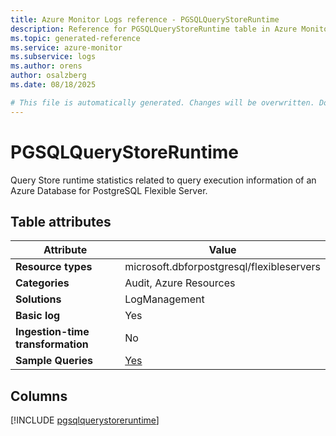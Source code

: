 ```yaml
---
title: Azure Monitor Logs reference - PGSQLQueryStoreRuntime
description: Reference for PGSQLQueryStoreRuntime table in Azure Monitor Logs.
ms.topic: generated-reference
ms.service: azure-monitor
ms.subservice: logs
ms.author: orens
author: osalzberg
ms.date: 08/18/2025

# This file is automatically generated. Changes will be overwritten. Do not change this file directly.
---
```


# PGSQLQueryStoreRuntime

Query Store runtime statistics related to query execution information of an Azure Database for PostgreSQL Flexible Server.


## Table attributes

|Attribute|Value|
|---|---|
|**Resource types**|microsoft.dbforpostgresql/flexibleservers|
|**Categories**|Audit, Azure Resources|
|**Solutions**| LogManagement|
|**Basic log**|Yes|
|**Ingestion-time transformation**|No|
|**Sample Queries**|[Yes](/azure/azure-monitor/reference/queries/pgsqlquerystoreruntime)|



## Columns
  
[!INCLUDE [pgsqlquerystoreruntime](~/reusable-content/ce-skilling/azure/includes/azure-monitor/reference/tables/pgsqlquerystoreruntime-include.md)]
